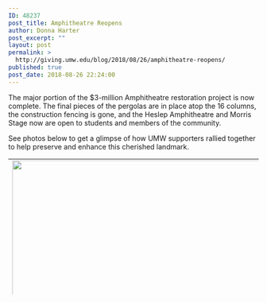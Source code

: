 ```yaml
---
ID: 48237
post_title: Amphitheatre Reopens
author: Donna Harter
post_excerpt: ""
layout: post
permalink: >
  http://giving.umw.edu/blog/2018/08/26/amphitheatre-reopens/
published: true
post_date: 2018-08-26 22:24:00
---
```

The major portion of the $3-million Amphitheatre restoration project is now complete. The final pieces of the pergolas are in place atop the 16 columns, the construction fencing is gone, and the Heslep Amphitheatre and Morris Stage now are open to students and members of the community.

See photos below to get a glimpse of how UMW supporters rallied together to help preserve and enhance this cherished landmark.
<table style="height: 273px" width="604">
<tbody>
<tr>
<td><img class="aligncenter wp-image-48222" src="http://giving.umw.edu/wp-content/uploads/2018/08/UMW-Amphitheater-Campus-23August2018-45-1024x671.jpg" alt="" width="500" height="328" /></td>
</tr>
<tr>
<td><img class="wp-image-48221 aligncenter" src="http://giving.umw.edu/wp-content/uploads/2018/08/UMW-Amphitheater-Campus-23August2018-42-1024x680.jpg" alt="" width="500" height="332" /></td>
</tr>
<tr>
<td><img class="wp-image-48224 aligncenter" src="http://giving.umw.edu/wp-content/uploads/2018/08/UMW-Amphitheater-Campus-23August2018-47-1024x684.jpg" alt="" width="500" height="334" /></td>
</tr>
<tr>
<td><img class="wp-image-48204 aligncenter" src="http://giving.umw.edu/wp-content/uploads/2018/08/UMW-Amphitheater-Campus-23August2018-5-1024x684.jpg" alt="" width="500" height="334" /></td>
</tr>
<tr>
<td><img class="wp-image-48205 aligncenter" src="http://giving.umw.edu/wp-content/uploads/2018/08/UMW-Amphitheater-Campus-23August2018-6-1024x684.jpg" alt="" width="500" height="334" /></td>
</tr>
<tr>
<td><img class="wp-image-48216 aligncenter" src="http://giving.umw.edu/wp-content/uploads/2018/08/UMW-Amphitheater-Campus-23August2018-17-1024x684.jpg" alt="" width="500" height="334" /></td>
</tr>
<tr>
<td><img class="wp-image-48219 aligncenter" src="http://giving.umw.edu/wp-content/uploads/2018/08/UMW-Amphitheater-Campus-23August2018-20-684x1024.jpg" alt="" width="500" height="749" /></td>
</tr>
<tr>
<td><img class="wp-image-48220 aligncenter" src="http://giving.umw.edu/wp-content/uploads/2018/08/UMW-Amphitheater-Campus-23August2018-21-684x1024.jpg" alt="" width="500" height="749" /></td>
</tr>
<tr>
<td><img class="wp-image-48215 aligncenter" src="http://giving.umw.edu/wp-content/uploads/2018/08/UMW-Amphitheater-Campus-23August2018-16-1024x684.jpg" alt="" width="500" height="334" /></td>
</tr>
<tr>
<td><img class="wp-image-48234 aligncenter" src="http://giving.umw.edu/wp-content/uploads/2018/08/UMW-Amphitheater-Campus-23August2018-80-1024x281.jpg" alt="" width="500" height="137" /></td>
</tr>
</tbody>
</table>
<br />